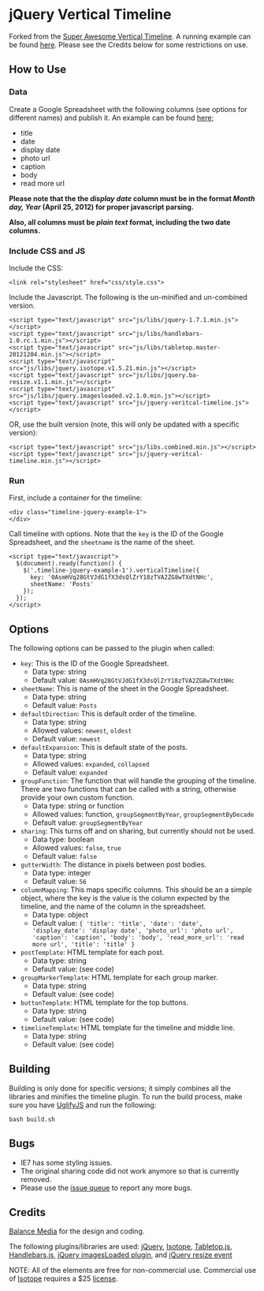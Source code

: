 # jQuery Vertical Timeline

Forked from the [Super Awesome Vertical Timeline](https://github.com/balancemedia/Timeline).  A running example can be found [here](http://minnpost.github.com/jquery-vertical-timeline/example.html).  Please see the Credits below for some restrictions on use.

## How to Use

### Data

Create a Google Spreadsheet with the following columns (see options for different names) and publish it.  An example can be found [here](https://docs.google.com/spreadsheet/ccc?key=0AsmHVq28GtVJdG1fX3dsQlZrY18zTVA2ZG8wTXdtNHc#gid=0);

* title
* date
* display date
* photo url
* caption
* body 
* read more url

**Please note that the the _display date_ column must be in the format _Month day, Year_ (April 25, 2012) for proper javascript parsing.**

**Also, all columns must be _plain text_ format, including the two date columns.**

### Include CSS and JS

Include the CSS:

    <link rel="stylesheet" href="css/style.css">

Include the Javascript.  The following is the un-minified and un-combined version.

    <script type="text/javascript" src="js/libs/jquery-1.7.1.min.js"></script>
    <script type="text/javascript" src="js/libs/handlebars-1.0.rc.1.min.js"></script>
    <script type="text/javascript" src="js/libs/tabletop.master-20121204.min.js"></script>
    <script type="text/javascript" src="js/libs/jquery.isotope.v1.5.21.min.js"></script>
    <script type="text/javascript" src="js/libs/jquery.ba-resize.v1.1.min.js"></script>
    <script type="text/javascript" src="js/libs/jquery.imagesloaded.v2.1.0.min.js"></script>
    <script type="text/javascript" src="js/jquery-veritcal-timeline.js"></script>
    
OR, use the built version (note, this will only be updated with a specific version):

    <script type="text/javascript" src="js/libs.combined.min.js"></script>
    <script type="text/javascript" src="js/jquery-veritcal-timeline.min.js"></script>

### Run

First, include a container for the timeline:

    <div class="timeline-jquery-example-1">
    </div>
    
Call timeline with options.  Note that the ```key``` is the ID of the Google Spreadsheet, and the ```sheetname``` is the name of the sheet.

    <script type="text/javascript">
      $(document).ready(function() {
        $('.timeline-jquery-example-1').verticalTimeline({
          key: '0AsmHVq28GtVJdG1fX3dsQlZrY18zTVA2ZG8wTXdtNHc',
          sheetName: 'Posts'
        });
      });
    </script>
    
## Options

The following options can be passed to the plugin when called:

* ```key```: This is the ID of the Google Spreadsheet.
  * Data type: string
  * Default value: ```0AsmHVq28GtVJdG1fX3dsQlZrY18zTVA2ZG8wTXdtNHc```
* ```sheetName```: This is name of the sheet in the Google Spreadsheet.
  * Data type: string
  * Default value: ```Posts```
* ```defaultDirection```: This is default order of the timeline.
  * Data type: string
  * Allowed values: ```newest```, ```oldest```
  * Default value: ```newest```
* ```defaultExpansion```: This is default state of the posts.
  * Data type: string
  * Allowed values: ```expanded```, ```collapsed```
  * Default value: ```expanded```
* ```groupFunction```: The function that will handle the grouping of the timeline.  There are two functions that can be called with a string, otherwise provide your own custom function.
  * Data type: string or function
  * Allowed values: function, ```groupSegmentByYear```, ```groupSegmentByDecade```
  * Default value: ```groupSegmentByYear```
* ```sharing```: This turns off and on sharing, but currently should not be used.
  * Data type: boolean
  * Allowed values: ```false```, ```true```
  * Default value: ```false```
* ```gutterWidth```: The distance in pixels between post bodies.
  * Data type: integer
  * Default value: ```56```
* ```columnMapping```: This maps specific columns.  This should be an a simple object, where the key is the value is the column expected by the timeline, and the name of the column in the spreadsheet.
  * Data type: object
  * Default value: ```{
        'title': 'title',
        'date': 'date',
        'display_date': 'display date',
        'photo_url': 'photo url',
        'caption': 'caption',
        'body': 'body',
        'read_more_url': 'read more url',
        'title': 'title'
      }```
* ```postTemplate```: HTML template for each post.
  * Data type: string
  * Default value: (see code)
* ```groupMarkerTemplate```: HTML template for each group marker.
  * Data type: string
  * Default value: (see code)
* ```buttonTemplate```: HTML template for the top buttons.
  * Data type: string
  * Default value: (see code)
* ```timelineTemplate```: HTML template for the timeline and middle line.
  * Data type: string
  * Default value: (see code)
  
## Building

Building is only done for specific versions; it simply combines all the libraries and minifies the timeline plugin.  To run the build process, make sure you have [UglifyJS](https://github.com/mishoo/UglifyJS) and run the following:

    bash build.sh

## Bugs 

* IE7 has some styling issues.
* The original sharing code did not work anymore so that is currently removed.
* Please use the [issue queue](https://github.com/MinnPost/jquery-vertical-timeline/issues) to report any more bugs.

## Credits

[Balance Media](http://www.builtbybalance.com) for the design and coding.

The following plugins/libraries are used:
[jQuery](http://jquery.com/), [Isotope](http://isotope.metafizzy.co), [Tabletop.js](http://github.com/jsoma/tabletop), [Handlebars.js](http://handlebarsjs.com/), [jQuery imagesLoaded plugin](http://github.com/desandro/imagesloaded), and [jQuery resize event](http://benalman.com/projects/jquery-resize-plugin/)

NOTE: All of the elements are free for non-commercial use. Commercial use of [Isotope](http://isotope.metafizzy.co) requires a $25 [license](http://metafizzy.co/#isotope-license).